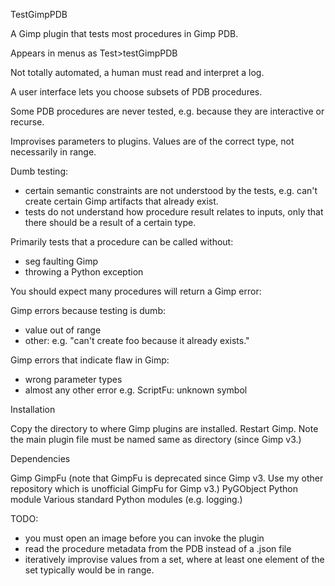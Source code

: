 TestGimpPDB

A Gimp plugin that tests most procedures in Gimp PDB.

Appears in menus as Test>testGimpPDB

Not totally automated, a human must read and interpret a log.

A user interface lets you choose subsets of PDB procedures.

Some PDB procedures are never tested, e.g. because they are interactive or recurse.

Improvises parameters to plugins.
Values are of the correct type, not necessarily in range.

Dumb testing:

  - certain semantic constraints are not understood by the tests,
    e.g. can't create certain Gimp artifacts that already exist.
  - tests do not understand how procedure result relates to inputs,
    only that there should be a result of a certain type.



Primarily tests that a procedure can be called without:

  - seg faulting Gimp
  - throwing a Python exception

You should expect many procedures will return a Gimp error:

Gimp errors because testing is dumb:
  - value out of range
  - other: e.g. "can't create foo because it already exists."

Gimp errors that indicate flaw in Gimp:
  - wrong parameter types
  - almost any other error e.g. ScriptFu: unknown symbol


Installation

Copy the directory to where Gimp plugins are installed.
Restart Gimp.
Note the main plugin file must be named same as directory (since Gimp v3.)

Dependencies

Gimp
GimpFu (note that GimpFu is deprecated since Gimp v3.  Use my other repository
  which is unofficial GimpFu for Gimp v3.)
PyGObject Python module
Various standard Python modules (e.g. logging.)


TODO:

  - you must open an image before you can invoke the plugin
  - read the procedure metadata from the PDB instead of a .json file
  - iteratively improvise values from a set,
    where at least one element of the set
    typically would be in range.
